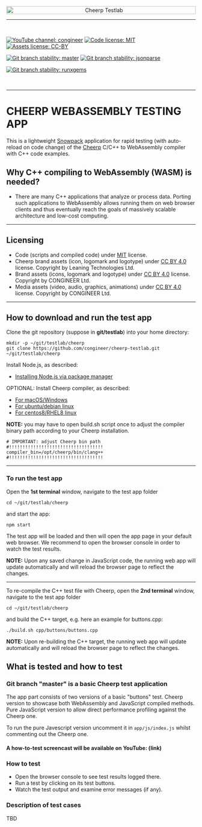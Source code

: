 <!-- markdownlint-disable MD033 MD041 -->

<!-- HINT:  loading logo from local file is for debugging puroses only -->
<!-- ![Cheerp Testlab logo](./cheerp_testlab_logo.png "Cheerp Testlab") -->

<div align="center">
  <div style="display: flex; flex-direction: column; align-items: center;">
    <img width="100%" style="max-width:100%;" src="https://raw.githubusercontent.com/congineer/cheerp-testlab/master/cheerp_testlab_logo.png" alt="Cheerp Testlab">
  </div>
  <!-- Comment out this L9 </div> and uncomment the below L27 </div> if you want to center all badges -->
</div>

---
&nbsp;

[![YouTube channel: congineer](https://img.shields.io/badge/screencast%20channel-congineer-ff0000?style=for-the-badge&logo=youtube&logoColor=ff0000)]()
[![Code license: MIT](https://img.shields.io/badge/code%20license-mit-greene.svg?style=for-the-badge)](https://opensource.org/licenses/mit)
[![Assets license: CC-BY](https://img.shields.io/badge/assets%20license-by%204.0-greene.svg?style=for-the-badge&logo=creative-commons&logocolor=ef9421)](https://creativecommons.org/licenses/by/4.0/)

[![Git branch stability: master](https://img.shields.io/badge/branch%20stability:%20master-stable-greene?style=for-the-badge&logo=github&logocolor=333)](https://github.com/congineer/cheerp-testlab/tree/master)
[![Git branch stability: jsonparse](https://img.shields.io/badge/branch%20stability:%20jsonparse-experimental-ff6700?style=for-the-badge&logo=github&logocolor=333)](https://github.com/congineer/cheerp-testlab/tree/jsonparse)

[![Git branch stability: runxgems](https://img.shields.io/badge/branch%20stability:%20runxgems-stable-greene?style=for-the-badge&logo=git&logocolor=f34f28)](https://alm.congineer.com/plugins/git/testlab/cheerp?a=tree&hb=runxgems)

&nbsp;

---
<!-- Uncomment the below L27 </div> instead of the above L9 </div> if you want to center all badges -->
<!-- </div> -->

# CHEERP WEBASSEMBLY TESTING APP

This is a lightweight [Snowpack](https://www.snowpack.dev/) application for rapid testing (with auto-reload on code change) of the [Cheerp](https://leaningtech.com/cheerp/) C/C++ to WebAssembly compiler with C++ code examples.

## Why C++ compiling to WebAssembly (WASM) is needed?

* There are many C++ applications that analyze or process data. Porting such applications to WebAssembly allows running them on web browser clients and thus eventually reach the goals of massively scalable architecture and low-cost computing.

---

## Licensing

* Code (scripts and compiled code) under [MIT](LICENSE) license.
* Cheerp brand assets (icon, logomark and logotype) under [CC BY 4.0](https://creativecommons.org/licenses/by/4.0/) license. Copyright by Leaning Technologies Ltd.
* Brand assets (icons, logomark and logotype) under [CC BY 4.0](https://creativecommons.org/licenses/by/4.0/) license. Copyright by CONGINEER Ltd.
* Media assets (video, audio, graphics, animations) under [CC BY 4.0](https://creativecommons.org/licenses/by/4.0/) license. Copyright by CONGINEER Ltd.

---

## How to download and run the test app

Clone the git repository (suppose in **git/testlab**) into your home directory:

~~~shell
mkdir -p ~/git/testlab/cheerp
git clone https://github.com/congineer/cheerp-testlab.git ~/git/testlab/cheerp
~~~

Install Node.js, as described:

* [Installing Node.js via package manager](https://nodejs.org/en/download/package-manager)

OPTIONAL: Install Cheerp compiler, as described:

* [For macOS/Windows](https://github.com/leaningtech/cheerp-meta/wiki/Windows-and-macOS-installation)
* [For ubuntu/debian linux](https://github.com/leaningtech/cheerp-meta/wiki/Ubuntu-Debian-installation-using-PPA)
* [For centos8/RHEL8 linux](https://github.com/leaningtech/cheerp-meta/wiki/RHEL8-and-CentOS-8-installation)

__NOTE:__ you may have to open build.sh script once to adjust the compiler binary path according to your Cheerp installation.

~~~shell
# IMPORTANT: adjust Cheerp bin path
#!!!!!!!!!!!!!!!!!!!!!!!!!!!!!!!!!!!
compiler_bin=/opt/cheerp/bin/clang++
#!!!!!!!!!!!!!!!!!!!!!!!!!!!!!!!!!!!
~~~

---

### To run the test app

Open the **1st terminal** window, navigate to the test app folder

~~~shell
cd ~/git/testlab/cheerp
~~~

and start the app:

~~~shell
npm start
~~~

The test app will be loaded and then will open the app page in your default web browser. We recommend to open the browser console in order to watch the test results.

__NOTE:__ Upon any saved change in JavaScript code, the running web app will update automatically and will reload the browser page to reflect the changes.

---

To re-compile the C++ test file with Cheerp, open the **2nd terminal** window, navigate to the test app folder

~~~shell
cd ~/git/testlab/cheerp
~~~

and build the C++ target, e.g. here an example for buttons.cpp:

~~~shell
./build.sh cpp/buttons/buttons.cpp
~~~

__NOTE:__ Upon re-building the C++ target, the running web app will update automatically and will reload the browser page to reflect the changes.

## What is tested and how to test

### Git branch "master" is a basic Cheerp test application

The app part consists of two versions of a basic "buttons" test. Cheerp version to showcase both WebAssembly and JavaScript compiled methods. Pure JavaScript version to allow direct performance profiling against the Cheerp one.

To run the pure Javescript version uncomment it in `app/js/index.js` whilst commenting out the Cheerp one.

#### A how-to-test screencast will be available on YouTube: (link)

### How to test

* Open the browser console to see test results logged there.
* Run a test by clicking on its test buttons.
* Watch the test output and examine error messages (if any).

### Description of test cases

TBD
